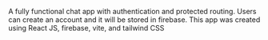 A fully functional chat app with authentication and protected routing. Users can create an account and it will be stored in firebase. This app was created using React JS, firebase, vite, and tailwind CSS
